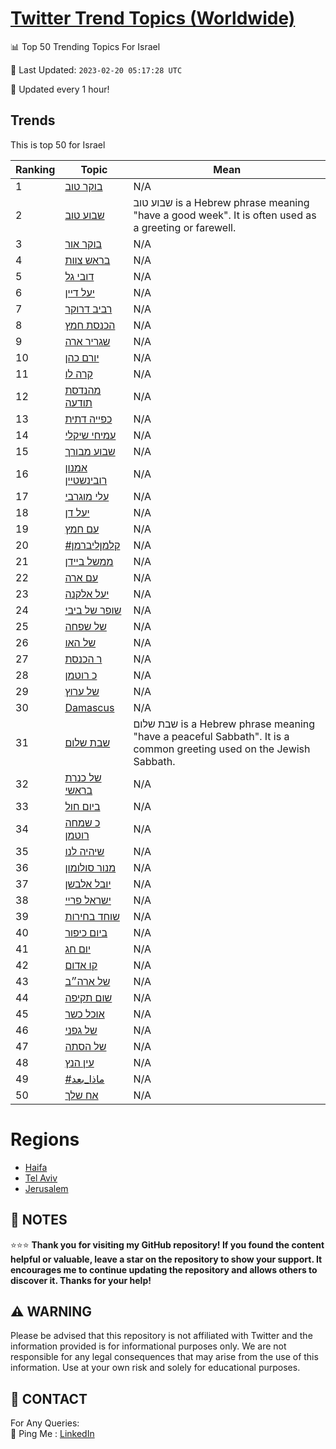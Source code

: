 [Twitter Trend Topics (Worldwide)](https://github.com/ErcinDedeoglu/Twitter-Trend-Topics)
==========


📊 Top 50 Trending Topics For Israel

📆 Last Updated: `2023-02-20 05:17:28 UTC`

🔧 Updated every 1 hour!


## Trends

This is top 50 for Israel

| Ranking | Topic | Mean |
| ------- | ------------ | ------------ |
| 1 | [בוקר טוב](http://twitter.com/search?q=%d7%91%d7%95%d7%a7%d7%a8+%d7%98%d7%95%d7%91) | N/A |
| 2 | [שבוע טוב](http://twitter.com/search?q=%d7%a9%d7%91%d7%95%d7%a2+%d7%98%d7%95%d7%91) | שבוע טוב is a Hebrew phrase meaning "have a good week". It is often used as a greeting or farewell. |
| 3 | [בוקר אור](http://twitter.com/search?q=%d7%91%d7%95%d7%a7%d7%a8+%d7%90%d7%95%d7%a8) | N/A |
| 4 | [בראש צוות](http://twitter.com/search?q=%d7%91%d7%a8%d7%90%d7%a9+%d7%a6%d7%95%d7%95%d7%aa) | N/A |
| 5 | [דובי גל](http://twitter.com/search?q=%d7%93%d7%95%d7%91%d7%99+%d7%92%d7%9c) | N/A |
| 6 | [יעל דיין](http://twitter.com/search?q=%d7%99%d7%a2%d7%9c+%d7%93%d7%99%d7%99%d7%9f) | N/A |
| 7 | [רביב דרוקר](http://twitter.com/search?q=%d7%a8%d7%91%d7%99%d7%91+%d7%93%d7%a8%d7%95%d7%a7%d7%a8) | N/A |
| 8 | [הכנסת חמץ](http://twitter.com/search?q=%d7%94%d7%9b%d7%a0%d7%a1%d7%aa+%d7%97%d7%9e%d7%a5) | N/A |
| 9 | [שגריר ארה](http://twitter.com/search?q=%d7%a9%d7%92%d7%a8%d7%99%d7%a8+%d7%90%d7%a8%d7%94) | N/A |
| 10 | [יורם כהן](http://twitter.com/search?q=%d7%99%d7%95%d7%a8%d7%9d+%d7%9b%d7%94%d7%9f) | N/A |
| 11 | [קרה לו](http://twitter.com/search?q=%d7%a7%d7%a8%d7%94+%d7%9c%d7%95) | N/A |
| 12 | [מהנדסת תודעה](http://twitter.com/search?q=%d7%9e%d7%94%d7%a0%d7%93%d7%a1%d7%aa+%d7%aa%d7%95%d7%93%d7%a2%d7%94) | N/A |
| 13 | [כפייה דתית](http://twitter.com/search?q=%d7%9b%d7%a4%d7%99%d7%99%d7%94+%d7%93%d7%aa%d7%99%d7%aa) | N/A |
| 14 | [עמיחי שיקלי](http://twitter.com/search?q=%d7%a2%d7%9e%d7%99%d7%97%d7%99+%d7%a9%d7%99%d7%a7%d7%9c%d7%99) | N/A |
| 15 | [שבוע מבורך](http://twitter.com/search?q=%d7%a9%d7%91%d7%95%d7%a2+%d7%9e%d7%91%d7%95%d7%a8%d7%9a) | N/A |
| 16 | [אמנון רובינשטיין](http://twitter.com/search?q=%d7%90%d7%9e%d7%a0%d7%95%d7%9f+%d7%a8%d7%95%d7%91%d7%99%d7%a0%d7%a9%d7%98%d7%99%d7%99%d7%9f) | N/A |
| 17 | [עלי מוגרבי](http://twitter.com/search?q=%d7%a2%d7%9c%d7%99+%d7%9e%d7%95%d7%92%d7%a8%d7%91%d7%99) | N/A |
| 18 | [יעל דן](http://twitter.com/search?q=%d7%99%d7%a2%d7%9c+%d7%93%d7%9f) | N/A |
| 19 | [עם חמץ](http://twitter.com/search?q=%d7%a2%d7%9d+%d7%97%d7%9e%d7%a5) | N/A |
| 20 | [#קלמןליברמן](http://twitter.com/search?q=%23%d7%a7%d7%9c%d7%9e%d7%9f%d7%9c%d7%99%d7%91%d7%a8%d7%9e%d7%9f) | N/A |
| 21 | [ממשל ביידן](http://twitter.com/search?q=%d7%9e%d7%9e%d7%a9%d7%9c+%d7%91%d7%99%d7%99%d7%93%d7%9f) | N/A |
| 22 | [עם ארה](http://twitter.com/search?q=%d7%a2%d7%9d+%d7%90%d7%a8%d7%94) | N/A |
| 23 | [יעל אלקנה](http://twitter.com/search?q=%d7%99%d7%a2%d7%9c+%d7%90%d7%9c%d7%a7%d7%a0%d7%94) | N/A |
| 24 | [שופר של ביבי](http://twitter.com/search?q=%d7%a9%d7%95%d7%a4%d7%a8+%d7%a9%d7%9c+%d7%91%d7%99%d7%91%d7%99) | N/A |
| 25 | [של שפחה](http://twitter.com/search?q=%d7%a9%d7%9c+%d7%a9%d7%a4%d7%97%d7%94) | N/A |
| 26 | [של האו](http://twitter.com/search?q=%d7%a9%d7%9c+%d7%94%d7%90%d7%95) | N/A |
| 27 | [ר הכנסת](http://twitter.com/search?q=%d7%a8+%d7%94%d7%9b%d7%a0%d7%a1%d7%aa) | N/A |
| 28 | [כ רוטמן](http://twitter.com/search?q=%d7%9b+%d7%a8%d7%95%d7%98%d7%9e%d7%9f) | N/A |
| 29 | [של ערוץ](http://twitter.com/search?q=%d7%a9%d7%9c+%d7%a2%d7%a8%d7%95%d7%a5) | N/A |
| 30 | [Damascus](http://twitter.com/search?q=Damascus) | N/A |
| 31 | [שבת שלום](http://twitter.com/search?q=%d7%a9%d7%91%d7%aa+%d7%a9%d7%9c%d7%95%d7%9d) | שבת שלום is a Hebrew phrase meaning "have a peaceful Sabbath". It is a common greeting used on the Jewish Sabbath. |
| 32 | [של כנרת בראשי](http://twitter.com/search?q=%d7%a9%d7%9c+%d7%9b%d7%a0%d7%a8%d7%aa+%d7%91%d7%a8%d7%90%d7%a9%d7%99) | N/A |
| 33 | [ביום חול](http://twitter.com/search?q=%d7%91%d7%99%d7%95%d7%9d+%d7%97%d7%95%d7%9c) | N/A |
| 34 | [כ שמחה רוטמן](http://twitter.com/search?q=%d7%9b+%d7%a9%d7%9e%d7%97%d7%94+%d7%a8%d7%95%d7%98%d7%9e%d7%9f) | N/A |
| 35 | [שיהיה לנו](http://twitter.com/search?q=%d7%a9%d7%99%d7%94%d7%99%d7%94+%d7%9c%d7%a0%d7%95) | N/A |
| 36 | [מנור סולומון](http://twitter.com/search?q=%d7%9e%d7%a0%d7%95%d7%a8+%d7%a1%d7%95%d7%9c%d7%95%d7%9e%d7%95%d7%9f) | N/A |
| 37 | [יובל אלבשן](http://twitter.com/search?q=%d7%99%d7%95%d7%91%d7%9c+%d7%90%d7%9c%d7%91%d7%a9%d7%9f) | N/A |
| 38 | [ישראל פריי](http://twitter.com/search?q=%d7%99%d7%a9%d7%a8%d7%90%d7%9c+%d7%a4%d7%a8%d7%99%d7%99) | N/A |
| 39 | [שוחד בחירות](http://twitter.com/search?q=%d7%a9%d7%95%d7%97%d7%93+%d7%91%d7%97%d7%99%d7%a8%d7%95%d7%aa) | N/A |
| 40 | [ביום כיפור](http://twitter.com/search?q=%d7%91%d7%99%d7%95%d7%9d+%d7%9b%d7%99%d7%a4%d7%95%d7%a8) | N/A |
| 41 | [יום חג](http://twitter.com/search?q=%d7%99%d7%95%d7%9d+%d7%97%d7%92) | N/A |
| 42 | [קו אדום](http://twitter.com/search?q=%d7%a7%d7%95+%d7%90%d7%93%d7%95%d7%9d) | N/A |
| 43 | [של ארה״ב](http://twitter.com/search?q=%d7%a9%d7%9c+%d7%90%d7%a8%d7%94%d7%b4%d7%91) | N/A |
| 44 | [שום תקיפה](http://twitter.com/search?q=%d7%a9%d7%95%d7%9d+%d7%aa%d7%a7%d7%99%d7%a4%d7%94) | N/A |
| 45 | [אוכל כשר](http://twitter.com/search?q=%d7%90%d7%95%d7%9b%d7%9c+%d7%9b%d7%a9%d7%a8) | N/A |
| 46 | [של גפני](http://twitter.com/search?q=%d7%a9%d7%9c+%d7%92%d7%a4%d7%a0%d7%99) | N/A |
| 47 | [של הסתה](http://twitter.com/search?q=%d7%a9%d7%9c+%d7%94%d7%a1%d7%aa%d7%94) | N/A |
| 48 | [עין הנץ](http://twitter.com/search?q=%d7%a2%d7%99%d7%9f+%d7%94%d7%a0%d7%a5) | N/A |
| 49 | [#ماذا_بعد](http://twitter.com/search?q=%23%d9%85%d8%a7%d8%b0%d8%a7_%d8%a8%d8%b9%d8%af) | N/A |
| 50 | [אח שלך](http://twitter.com/search?q=%d7%90%d7%97+%d7%a9%d7%9c%d7%9a) | N/A |



# Regions

* [Haifa](</Israel/Haifa.md>)
* [Tel Aviv](</Israel/Tel Aviv.md>)
* [Jerusalem](</Israel/Jerusalem.md>)



## 📝 NOTES

⭐⭐⭐ **Thank you for visiting my GitHub repository! If you found the content helpful or valuable, leave a star on the repository to show your support. It encourages me to continue updating the repository and allows others to discover it. Thanks for your help!**


## ⚠️ WARNING

Please be advised that this repository is not affiliated with Twitter and the information provided is for informational purposes only. We are not responsible for any legal consequences that may arise from the use of this information. Use at your own risk and solely for educational purposes.


## 📨 CONTACT

 For Any Queries:  
            🏓 Ping Me : [LinkedIn](https://www.linkedin.com/in/ercindedeoglu/)
